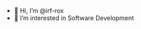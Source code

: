 - 👋 Hi, I’m @irf-rox
- 👀 I’m interested in Software Development

<!---
irf-rox/irf-rox is a ✨ special ✨ repository because its `README.md` (this file) appears on your GitHub profile.
You can click the Preview link to take a look at your changes.
--->
